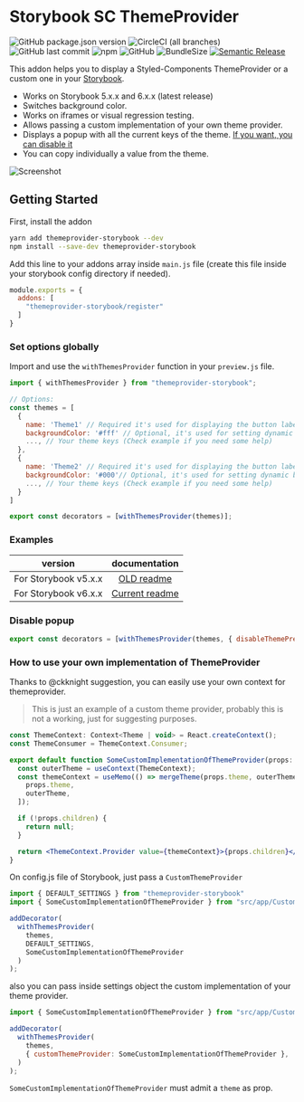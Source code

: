 # Storybook SC ThemeProvider

![GitHub package.json version](https://img.shields.io/github/package-json/v/semoal/themeprovider-storybook.svg)
![CircleCI (all branches)](https://img.shields.io/circleci/project/github/semoal/themeprovider-storybook.svg)
![GitHub last commit](https://img.shields.io/github/last-commit/semoal/themeprovider-storybook.svg)
![npm](https://img.shields.io/npm/dy/themeprovider-storybook.svg)
![GitHub](https://img.shields.io/github/license/semoal/themeprovider-storybook.svg)
![BundleSize](https://img.shields.io/bundlephobia/min/themeprovider-storybook)
[![Semantic Release](https://img.shields.io/badge/%20%20%F0%9F%93%A6%F0%9F%9A%80-semantic--release-e10079.svg)](semanticrelease)

This addon helps you to display a Styled-Components ThemeProvider or a custom one in your [Storybook](https://storybook.js.org).

- Works on Storybook 5.x.x and 6.x.x (latest release)
- Switches background color.
- Works on iframes or visual regression testing.
- Allows passing a custom implementation of your own theme provider.
- Displays a popup with all the current keys of the theme. [If you want, you can disable it](#disable-popup)
- You can copy individually a value from the theme.

![Screenshot](https://i.imgur.com/y1Je5xR.gif)

## Getting Started

First, install the addon

```sh
yarn add themeprovider-storybook --dev
npm install --save-dev themeprovider-storybook
```

Add this line to your addons array inside `main.js` file (create this file inside your storybook config directory if needed).

```js
module.exports = {
  addons: [
    "themeprovider-storybook/register"
  ]
}
```

### Set options globally

Import and use the `withThemesProvider` function in your `preview.js` file.

```js
import { withThemesProvider } from "themeprovider-storybook";

// Options:
const themes = [
  {
    name: 'Theme1' // Required it's used for displaying the button label,
    backgroundColor: '#fff' // Optional, it's used for setting dynamic background color on storybook
    ..., // Your theme keys (Check example if you need some help)
  },
  {
    name: 'Theme2' // Required it's used for displaying the button label,
    backgroundColor: '#000'// Optional, it's used for setting dynamic background color on storybook
    ..., // Your theme keys (Check example if you need some help)
  }
]

export const decorators = [withThemesProvider(themes)];
```

### Examples

| version | documentation |
|----------|:-------------:|
| For Storybook v5.x.x  | [OLD readme](./v5_example/README.md) |
| For Storybook v6.x.x  | [Current readme](./README.md) |


### Disable popup

```jsx
export const decorators = [withThemesProvider(themes, { disableThemePreview: true })];
```

### How to use your own implementation of ThemeProvider

Thanks to @ckknight suggestion, you can easily use your own context for themeprovider.

> This is just an example of a custom theme provider, probably this is not a working, just for suggesting purposes.
```jsx
const ThemeContext: Context<Theme | void> = React.createContext();
const ThemeConsumer = ThemeContext.Consumer;

export default function SomeCustomImplementationOfThemeProvider(props: Props) {
  const outerTheme = useContext(ThemeContext);
  const themeContext = useMemo(() => mergeTheme(props.theme, outerTheme), [
    props.theme,
    outerTheme,
  ]);

  if (!props.children) {
    return null;
  }

  return <ThemeContext.Provider value={themeContext}>{props.children}</ThemeContext.Provider>;
}
```

On config.js file of Storybook, just pass a `CustomThemeProvider`
```jsx
import { DEFAULT_SETTINGS } from "themeprovider-storybook"
import { SomeCustomImplementationOfThemeProvider } from "src/app/CustomThemeProvider.jsx"

addDecorator(
  withThemesProvider(
    themes,
    DEFAULT_SETTINGS,
    SomeCustomImplementationOfThemeProvider
  )
);
```

also you can pass inside settings object the custom implementation of your theme provider.

```jsx
import { SomeCustomImplementationOfThemeProvider } from "src/app/CustomThemeProvider.jsx"

addDecorator(
  withThemesProvider(
    themes,
    { customThemeProvider: SomeCustomImplementationOfThemeProvider },
  )
);
```

`SomeCustomImplementationOfThemeProvider` must admit a `theme` as prop.
